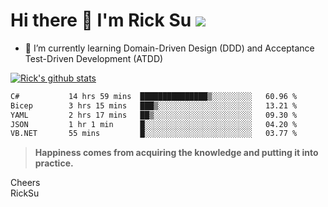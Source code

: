 # Hi there 👋 I'm Rick Su ![](https://komarev.com/ghpvc/?username=ricksu978)
<!--
**ricksu978/ricksu978** is a ✨ _special_ ✨ repository because its `README.md` (this file) appears on your GitHub profile.

Here are some ideas to get you started:

- 🔭 I’m currently working on ...
-->
- 🌱 I’m currently learning Domain-Driven Design (DDD) and Acceptance Test-Driven Development (ATDD)
<!--
- 👯 I’m looking to collaborate on ...
- 🤔 I’m looking for help with ...
- 💬 Ask me about ...
- 📫 How to reach me: ...
- 😄 Pronouns: ...
- ⚡ Fun fact: ...
-->
[![Rick's github stats](https://github-readme-stats.vercel.app/api?username=ricksu978&theme=dark)](https://github.com/ricksu978/ricksu978)

<!--START_SECTION:waka-->

```txt
C#           14 hrs 59 mins  ███████████████▒░░░░░░░░░   60.96 %
Bicep        3 hrs 15 mins   ███▒░░░░░░░░░░░░░░░░░░░░░   13.21 %
YAML         2 hrs 17 mins   ██▒░░░░░░░░░░░░░░░░░░░░░░   09.30 %
JSON         1 hr 1 min      █░░░░░░░░░░░░░░░░░░░░░░░░   04.20 %
VB.NET       55 mins         █░░░░░░░░░░░░░░░░░░░░░░░░   03.77 %
```

<!--END_SECTION:waka-->

> **Happiness comes from acquiring the knowledge and putting it into practice.**

Cheers  
RickSu 
